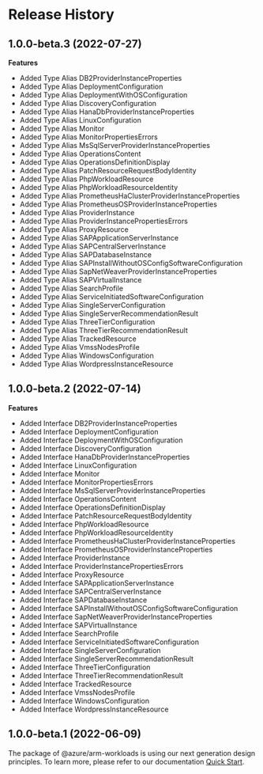 # Release History
    
## 1.0.0-beta.3 (2022-07-27)
    
**Features**

  - Added Type Alias DB2ProviderInstanceProperties
  - Added Type Alias DeploymentConfiguration
  - Added Type Alias DeploymentWithOSConfiguration
  - Added Type Alias DiscoveryConfiguration
  - Added Type Alias HanaDbProviderInstanceProperties
  - Added Type Alias LinuxConfiguration
  - Added Type Alias Monitor
  - Added Type Alias MonitorPropertiesErrors
  - Added Type Alias MsSqlServerProviderInstanceProperties
  - Added Type Alias OperationsContent
  - Added Type Alias OperationsDefinitionDisplay
  - Added Type Alias PatchResourceRequestBodyIdentity
  - Added Type Alias PhpWorkloadResource
  - Added Type Alias PhpWorkloadResourceIdentity
  - Added Type Alias PrometheusHaClusterProviderInstanceProperties
  - Added Type Alias PrometheusOSProviderInstanceProperties
  - Added Type Alias ProviderInstance
  - Added Type Alias ProviderInstancePropertiesErrors
  - Added Type Alias ProxyResource
  - Added Type Alias SAPApplicationServerInstance
  - Added Type Alias SAPCentralServerInstance
  - Added Type Alias SAPDatabaseInstance
  - Added Type Alias SAPInstallWithoutOSConfigSoftwareConfiguration
  - Added Type Alias SapNetWeaverProviderInstanceProperties
  - Added Type Alias SAPVirtualInstance
  - Added Type Alias SearchProfile
  - Added Type Alias ServiceInitiatedSoftwareConfiguration
  - Added Type Alias SingleServerConfiguration
  - Added Type Alias SingleServerRecommendationResult
  - Added Type Alias ThreeTierConfiguration
  - Added Type Alias ThreeTierRecommendationResult
  - Added Type Alias TrackedResource
  - Added Type Alias VmssNodesProfile
  - Added Type Alias WindowsConfiguration
  - Added Type Alias WordpressInstanceResource
    
    
## 1.0.0-beta.2 (2022-07-14)
    
**Features**

  - Added Interface DB2ProviderInstanceProperties
  - Added Interface DeploymentConfiguration
  - Added Interface DeploymentWithOSConfiguration
  - Added Interface DiscoveryConfiguration
  - Added Interface HanaDbProviderInstanceProperties
  - Added Interface LinuxConfiguration
  - Added Interface Monitor
  - Added Interface MonitorPropertiesErrors
  - Added Interface MsSqlServerProviderInstanceProperties
  - Added Interface OperationsContent
  - Added Interface OperationsDefinitionDisplay
  - Added Interface PatchResourceRequestBodyIdentity
  - Added Interface PhpWorkloadResource
  - Added Interface PhpWorkloadResourceIdentity
  - Added Interface PrometheusHaClusterProviderInstanceProperties
  - Added Interface PrometheusOSProviderInstanceProperties
  - Added Interface ProviderInstance
  - Added Interface ProviderInstancePropertiesErrors
  - Added Interface ProxyResource
  - Added Interface SAPApplicationServerInstance
  - Added Interface SAPCentralServerInstance
  - Added Interface SAPDatabaseInstance
  - Added Interface SAPInstallWithoutOSConfigSoftwareConfiguration
  - Added Interface SapNetWeaverProviderInstanceProperties
  - Added Interface SAPVirtualInstance
  - Added Interface SearchProfile
  - Added Interface ServiceInitiatedSoftwareConfiguration
  - Added Interface SingleServerConfiguration
  - Added Interface SingleServerRecommendationResult
  - Added Interface ThreeTierConfiguration
  - Added Interface ThreeTierRecommendationResult
  - Added Interface TrackedResource
  - Added Interface VmssNodesProfile
  - Added Interface WindowsConfiguration
  - Added Interface WordpressInstanceResource
    
    
## 1.0.0-beta.1 (2022-06-09)

The package of @azure/arm-workloads is using our next generation design principles. To learn more, please refer to our documentation [Quick Start](https://aka.ms/js-track2-quickstart).

